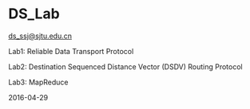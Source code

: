 # DS_Lab
ds_ssj@sjtu.edu.cn

Lab1: Reliable Data Transport Protocol

Lab2: Destination Sequenced Distance Vector (DSDV) Routing Protocol

Lab3: MapReduce

2016-04-29
